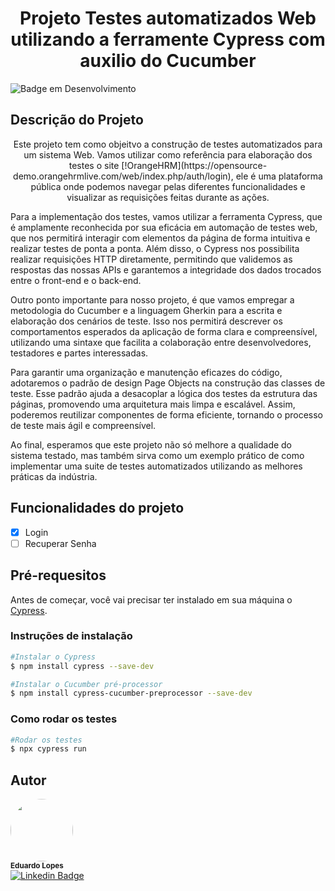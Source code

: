 <h1 align="center">Projeto Testes automatizados Web utilizando a ferramente Cypress com auxilio do Cucumber</h1>

![Badge em Desenvolvimento](http://img.shields.io/static/v1?label=STATUS&message=EM%20DESENVOLVIMENTO&color=GREEN&style=for-the-badge)

## Descrição do Projeto

<p align="center">Este projeto tem como objeitvo a construção de testes automatizados para um sistema Web. Vamos utilizar como referência para elaboração dos testes o site [!OrangeHRM](https://opensource-demo.orangehrmlive.com/web/index.php/auth/login), ele é uma plataforma pública onde podemos navegar pelas diferentes funcionalidades e visualizar as requisições feitas durante as ações. 

Para a implementação dos testes, vamos utilizar a ferramenta Cypress, que é amplamente reconhecida por sua eficácia em automação de testes web, que nos permitirá interagir com elementos da página de forma intuitiva e realizar testes de ponta a ponta. Além disso, o Cypress nos possibilita realizar requisições HTTP diretamente, permitindo que validemos as respostas das nossas APIs e garantemos a integridade dos dados trocados entre o front-end e o back-end.

Outro ponto importante para nosso projeto, é que vamos empregar a metodologia do Cucumber e a linguagem Gherkin para a escrita e elaboração dos cenários de teste. Isso nos permitirá descrever os comportamentos esperados da aplicação de forma clara e compreensível, utilizando uma sintaxe que facilita a colaboração entre desenvolvedores, testadores e partes interessadas.

Para garantir uma organização e manutenção eficazes do código, adotaremos o padrão de design Page Objects na construção das classes de teste. Esse padrão ajuda a desacoplar a lógica dos testes da estrutura das páginas, promovendo uma arquitetura mais limpa e escalável. Assim, poderemos reutilizar componentes de forma eficiente, tornando o processo de teste mais ágil e compreensível.

Ao final, esperamos que este projeto não só melhore a qualidade do sistema testado, mas também sirva como um exemplo prático de como implementar uma suite de testes automatizados utilizando as melhores práticas da indústria.</p>

## Funcionalidades do projeto 

- [x] Login
- [ ] Recuperar Senha

## Pré-requesitos

Antes de começar, você vai precisar ter instalado em sua máquina o [Cypress](https://www.cypress.io/).
        
### Instruções de instalação

```bash
#Instalar o Cypress
$ npm install cypress --save-dev

#Instalar o Cucumber pré-processor
$ npm install cypress-cucumber-preprocessor --save-dev
```

### Como rodar os testes

```bash
#Rodar os testes
$ npx cypress run
```

## Autor 

<img style="clip-path: circle(50%);" src="" width="100px;" alt=""/>
<br />
<sub><b>Eduardo Lopes</b></sub>
<br />
<a href="https://www.linkedin.com/in/eduardo-lopes-amaro/">
    <img src="https://img.shields.io/badge/-Eduardo-blue?style=flat-square&logo=Linkedin&logoColor=white" alt="Linkedin Badge">
</a>
